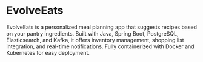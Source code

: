 # EvolveEats
EvolveEats is a personalized meal planning app that suggests recipes based on your pantry ingredients. Built with Java, Spring Boot, PostgreSQL, Elasticsearch, and Kafka, it offers inventory management, shopping list integration, and real-time notifications. Fully containerized with Docker and Kubernetes for easy deployment.
